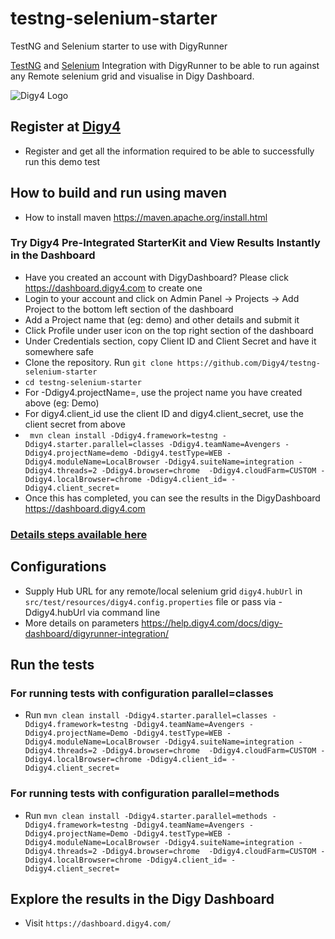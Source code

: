 # testng-selenium-starter
TestNG and Selenium starter to use with DigyRunner

[TestNG](https://testng.org) and [Selenium](https://www.selenium.dev/) Integration with DigyRunner to be able to run against any Remote selenium grid and visualise in Digy Dashboard.


![Digy4 Logo](https://digy4.com/wp-content/uploads/2021/12/logo.png)

## Register at [Digy4](https://dashboard.digy4.com)
- Register and get all the information required to be able to successfully run this demo test

## How to build and run using maven
- How to install maven https://maven.apache.org/install.html

### Try Digy4 Pre-Integrated StarterKit and View Results Instantly in the Dashboard
- Have you created an account with DigyDashboard? Please click https://dashboard.digy4.com to create one
- Login to your account and click on Admin Panel -> Projects -> Add Project to the bottom left section of the dashboard
- Add a Project name that (eg: demo) and other details and submit it
- Click Profile under user icon on the top right section of the dashboard
- Under Credentials section, copy Client ID and Client Secret and have it somewhere safe
- Clone the repository. Run `git clone https://github.com/Digy4/testng-selenium-starter`
- `cd testng-selenium-starter`
- For -Ddigy4.projectName=, use the project name you have created above (eg: Demo)
- For digy4.client_id use the client ID and digy4.client_secret, use the client secret from above
- ` mvn clean install -Ddigy4.framework=testng -Ddigy4.starter.parallel=classes -Ddigy4.teamName=Avengers -Ddigy4.projectName=demo -Ddigy4.testType=WEB -Ddigy4.moduleName=LocalBrowser -Ddigy4.suiteName=integration -Ddigy4.threads=2 -Ddigy4.browser=chrome  -Ddigy4.cloudFarm=CUSTOM -Ddigy4.localBrowser=chrome -Ddigy4.client_id= -Ddigy4.client_secret=`
- Once this has completed, you can see the results in the DigyDashboard https://dashboard.digy4.com
### [Details steps available here](https://help.digy4.com/docs/digy-dashboard/digyrunner-integration/selenium-testng/)

## Configurations
- Supply Hub URL for any remote/local selenium grid `digy4.hubUrl` in `src/test/resources/digy4.config.properties` file or pass via -Ddigy4.hubUrl via command line
- More details on parameters https://help.digy4.com/docs/digy-dashboard/digyrunner-integration/

## Run the tests

### For running tests with configuration parallel=classes
- Run `mvn clean install -Ddigy4.starter.parallel=classes -Ddigy4.framework=testng -Ddigy4.teamName=Avengers -Ddigy4.projectName=Demo -Ddigy4.testType=WEB -Ddigy4.moduleName=LocalBrowser -Ddigy4.suiteName=integration -Ddigy4.threads=2 -Ddigy4.browser=chrome  -Ddigy4.cloudFarm=CUSTOM -Ddigy4.localBrowser=chrome -Ddigy4.client_id= -Ddigy4.client_secret=`

### For running tests with configuration parallel=methods
- Run `mvn clean install -Ddigy4.starter.parallel=methods -Ddigy4.framework=testng -Ddigy4.teamName=Avengers -Ddigy4.projectName=Demo -Ddigy4.testType=WEB -Ddigy4.moduleName=LocalBrowser -Ddigy4.suiteName=integration -Ddigy4.threads=2 -Ddigy4.browser=chrome  -Ddigy4.cloudFarm=CUSTOM -Ddigy4.localBrowser=chrome -Ddigy4.client_id= -Ddigy4.client_secret=`

## Explore the results in the Digy Dashboard
- Visit `https://dashboard.digy4.com/`